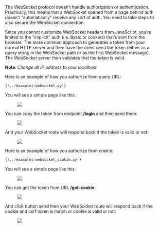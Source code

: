 The WebSocket protocol doesn’t handle authorization or authentication. Practically, this means that a WebSocket opened from a page behind auth doesn’t "automatically" receive any sort of auth. You need to take steps to also secure the WebSocket connection.

Since you cannot customize WebSocket headers from JavaScript, you’re limited to the "implicit" auth (i.e. Basic or cookies) that’s sent from the browser. The more common approach to generates a token from your normal HTTP server and then have the client send the token (either as a query string in the WebSocket path or as the first WebSocket message). The WebSocket server then validates that the token is valid.

**Note**: *Change all IP address to your localhost*

Here is an example of how you authorize from query URL:
```python hl_lines="42-52 65-66 71 73"
{!../examples/websocket.py!}
```
You will see a simple page like this:

<figure>
  <img src="https://bit.ly/3k2BpaM"/>
</figure>

You can copy the token from endpoint **/login** and then send them:

<figure>
  <img src="https://bit.ly/3k4Y9XC"/>
</figure>

And your WebSocket route will respond back if the token is valid or not:

<figure>
  <img src="https://bit.ly/36ajZ7d"/>
</figure>


Here is an example of how you authorize from cookie:
```python hl_lines="30-47 60-61 66 68"
{!../examples/websocket_cookie.py!}
```

You will see a simple page like this:

<figure>
  <img src="https://bit.ly/2TXs8Gi"/>
</figure>

You can get the token from URL **/get-cookie**:

<figure>
  <img src="https://bit.ly/2I9qtLG"/>
</figure>

And click button send then your WebSocket route will respond back if the
cookie and csrf token is match or cookie is valid or not:

<figure>
  <img src="https://bit.ly/3l3D8hB"/>
</figure>
